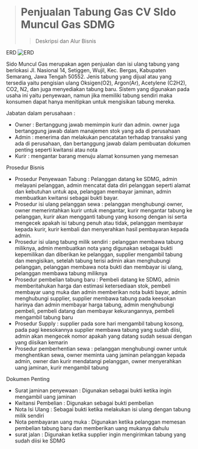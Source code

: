 ># Penjualan Tabung Gas CV SIdo Muncul Gas SDMG
>>Deskripsi dan Alur Bisnis

ERD
![ERD](https://github.com/user-attachments/assets/4205ef00-889f-473c-846b-c015146319a1)



Sido Muncul Gas merupakan agen penjualan dan isi ulang tabung yang berlokasi Jl. Nasional 14, Setiggen, Wujil, Kec. Bergas, Kabupaten Semarang, Jawa Tengah 50552. Jenis tabung yang dijual atau yang tersedia yaitu pengisian ulang Oksigen(O2), Argon(Ar), Acetylene (C2H2), CO2, N2, dan juga menyediakan tabung baru. Sistem yang digunakan pada usaha ini yaitu penyewaan, namun jika memiliki tabung sendiri maka konsumen dapat hanya menitipkan untuk mengisikan tabung mereka.

Jabatan dalam perusahaan : 
- Owner : Bertanggung jawab memimpin kurir dan admin. owner juga bertanggung jawab dalam manajemen stok yang ada di perusahaan
- Admin : menerima dan melakukan pencatatan terhadap transaksi yang ada di perusahaan, dan bertanggung jawab dalam pembuatan dokumen penting seperti kwitansi atau nota
- Kurir : mengantar barang menuju alamat konsumen yang memesan

Prosedur Bisnis 
- Prosedur Penyewaan Tabung : Pelanggan datang ke SDMG, admin melayani pelanggan, admin mencatat data diri pelanggan seperti alamat dan kebutuhan untuk apa, pelanggan membayar jaminan, admin membuatkan kwitansi sebagai bukti bayar.
- Prosedur isi ulang pelanggan sewa : pelanggan menghubungi owner, owner memerintahkan kurir untuk mengantar, kurir mengantar tabung ke pelanggan, kurir akan mengganti tabung yang kosong dengan isi serta mengecek apakah isi tabung penuh atau tidak, pelanggan membayar kepada kurir, kurir kembali dan menyerahkan hasil pembayaran kepada admin.
- Prosedur isi ulang tabung milik sendiri : pelanggan membawa tabung miliknya, admin membuatkan nota yang digunakan sebagai bukti kepemilikan dan diberikan ke pelanggan, supplier mengambil tabung dan mengisikan, setelah tabung terisi admin akan menghubungi pelanggan, pelanggan membawa nota bukti dan membayar isi ulang, pelanggan membawa tabung miliknya
- Prosedur pembelian tabung baru : Pembeli datang ke SDMG, admin memberitahukan harga dan estimasi ketersediaan stok, pembeli membayar uang muka dan admin memberikan nota bukti bayar, admin menghubungi supplier, supplier membawa tabung pada keesokan harinya dan admin membayar harga tabung, admin menghubungi pembeli, pembeli datang dan membayar kekurangannya, pembeli mengambil tabung baru
- Prosedur Supply : supplier pada sore hari mengambil tabung kosong, pada pagi  keesokannya supplier membawa tabung yang sudah diisi, admin akan mengecek nomor apakah yang datang sudah sesuai dengan yang diisikan kemarin
- Prosedur pemberhentian sewa : pelanggan menghubungi owner untuk menghentikan sewa, owner meminta uang jaminan pelanggan kepada admin, owner dan kurir mendatangi pelanggan, owner menyerahkan uang jaminan, kurir mengambil tabung
  
Dokumen Penting
- Surat jaminan penyewaan : Digunakan sebagai bukti ketika ingin mengambil uang jaminan
- Kwitansi Pembelian : Digunakan sebagai bukti pembelian
- Nota Isi Ulang : Sebagai bukti ketika melakukan isi ulang dengan tabung milik sendiri
- Nota pembayaran uang muka : Digunakan ketika pelanggan memesan pembelian tabung baru dan memberikan uang mukanya dahulu
- surat jalan : Digunakan ketika supplier ingin mengirimkan tabung yang sudah diisi ke SDMG 

